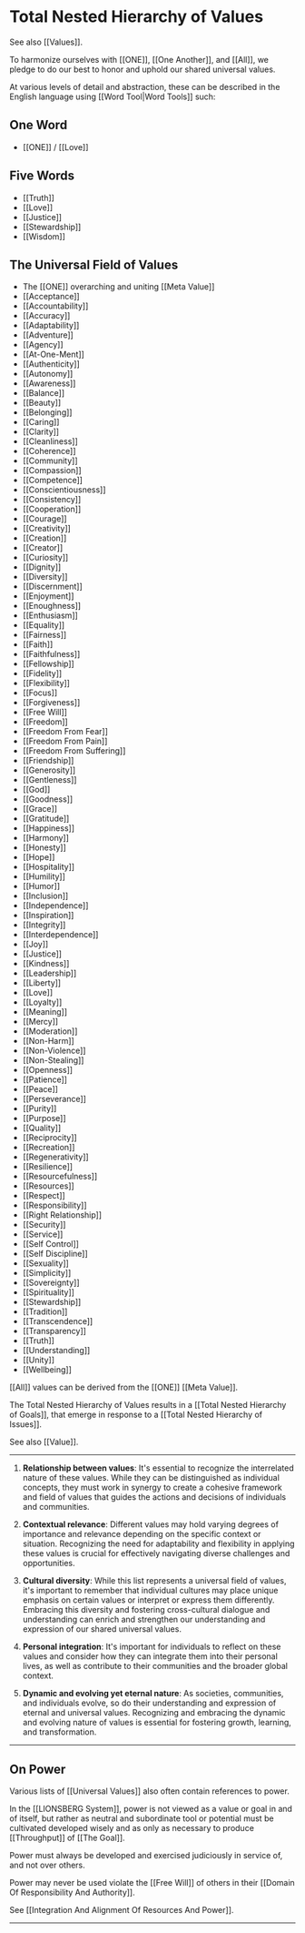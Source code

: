 # Total Nested Hierarchy of Values

See also [[Values]]. 

To harmonize ourselves with [[ONE]], [[One Another]], and [[All]], we pledge to do our best to honor and uphold our shared universal values. 

At various levels of detail and abstraction, these can be described in the English language using [[Word Tool|Word Tools]] such: 

## One Word

- [[ONE]] / [[Love]]  

## Five Words

- [[Truth]]  
- [[Love]]  
- [[Justice]]  
- [[Stewardship]]  
- [[Wisdom]]  

## The Universal Field of Values

- The [[ONE]] overarching and uniting [[Meta Value]] 
- [[Acceptance]]  
- [[Accountability]] 
- [[Accuracy]]  
- [[Adaptability]]  
- [[Adventure]]  
- [[Agency]]  
- [[At-One-Ment]]  
- [[Authenticity]]  
- [[Autonomy]]  
- [[Awareness]]  
- [[Balance]]
- [[Beauty]]  
- [[Belonging]]  
- [[Caring]] 
- [[Clarity]] 
- [[Cleanliness]]  
- [[Coherence]]  
- [[Community]]  
- [[Compassion]]  
- [[Competence]]  
- [[Conscientiousness]] 
- [[Consistency]] 
- [[Cooperation]] 
- [[Courage]]  
- [[Creativity]]  
- [[Creation]]  
- [[Creator]]  
- [[Curiosity]]  
- [[Dignity]]  
- [[Diversity]]
- [[Discernment]]  
- [[Enjoyment]]  
- [[Enoughness]]  
- [[Enthusiasm]]  
- [[Equality]]  
- [[Fairness]] 
- [[Faith]]  
- [[Faithfulness]]  
- [[Fellowship]]  
- [[Fidelity]]  
- [[Flexibility]] 
- [[Focus]] 
- [[Forgiveness]]  
- [[Free Will]]  
- [[Freedom]]  
- [[Freedom From Fear]]  
- [[Freedom From Pain]]  
- [[Freedom From Suffering]]  
- [[Friendship]]  
- [[Generosity]]  
- [[Gentleness]]  
- [[God]]  
- [[Goodness]]  
- [[Grace]]
- [[Gratitude]]  
- [[Happiness]]  
- [[Harmony]]  
- [[Honesty]]  
- [[Hope]]  
- [[Hospitality]]  
- [[Humility]]  
- [[Humor]]  
- [[Inclusion]] 
- [[Independence]]  
- [[Inspiration]]  
- [[Integrity]] 
- [[Interdependence]]  
- [[Joy]]  
- [[Justice]] 
- [[Kindness]]  
- [[Leadership]]  
- [[Liberty]]  
- [[Love]]
- [[Loyalty]]  
- [[Meaning]]  
- [[Mercy]]  
- [[Moderation]]  
- [[Non-Harm]]  
- [[Non-Violence]]  
- [[Non-Stealing]]  
- [[Openness]]  
- [[Patience]]  
- [[Peace]]  
- [[Perseverance]]  
- [[Purity]]  
- [[Purpose]]  
- [[Quality]]  
- [[Reciprocity]]  
- [[Recreation]]  
- [[Regenerativity]]  
- [[Resilience]] 
- [[Resourcefulness]]  
- [[Resources]]  
- [[Respect]]  
- [[Responsibility]]  
- [[Right Relationship]]  
- [[Security]]  
- [[Service]]  
- [[Self Control]]  
- [[Self Discipline]]  
- [[Sexuality]]  
- [[Simplicity]]  
- [[Sovereignty]] 
- [[Spirituality]]  
- [[Stewardship]]  
- [[Tradition]]  
- [[Transcendence]]  
- [[Transparency]] 
- [[Truth]] 
- [[Understanding]]  
- [[Unity]] 
- [[Wellbeing]]  

[[All]] values can be derived from the [[ONE]] [[Meta Value]]. 

The Total Nested Hierarchy of Values results in a [[Total Nested Hierarchy of Goals]], that emerge in response to a [[Total Nested Hierarchy of Issues]]. 

See also [[Value]]. 

___
1.  **Relationship between values**: It's essential to recognize the interrelated nature of these values. While they can be distinguished as individual concepts, they must work in synergy to create a cohesive framework and field of values that guides the actions and decisions of individuals and communities.
    
2.  **Contextual relevance**: Different values may hold varying degrees of importance and relevance depending on the specific context or situation. Recognizing the need for adaptability and flexibility in applying these values is crucial for effectively navigating diverse challenges and opportunities.
    
3.  **Cultural diversity**: While this list represents a universal field of values, it's important to remember that individual cultures may place unique emphasis on certain values or interpret or express them differently. Embracing this diversity and fostering cross-cultural dialogue and understanding can enrich and strengthen our understanding and expression of our shared universal values.
    
4.  **Personal integration**: It's important for individuals to reflect on these values and consider how they can integrate them into their personal lives, as well as contribute to their communities and the broader global context.
    
5.  **Dynamic and evolving yet eternal nature**: As societies, communities, and individuals evolve, so do their understanding and expression of eternal and universal values. Recognizing and embracing the dynamic and evolving nature of values is essential for fostering growth, learning, and transformation.
___

## On Power

Various lists of [[Universal Values]] also often contain references to power. 

In the [[LIONSBERG System]], power is not viewed as a value or goal in and of itself, but rather as neutral and subordinate tool or potential  must be cultivated developed wisely and as only as necessary to produce [[Throughput]] of [[The Goal]]. 

Power must always be developed and exercised judiciously in service of, and not over others. 

Power may never be used violate the [[Free Will]] of others in their [[Domain Of Responsibility And Authority]].  

See [[Integration And Alignment Of Resources And Power]]. 
____

